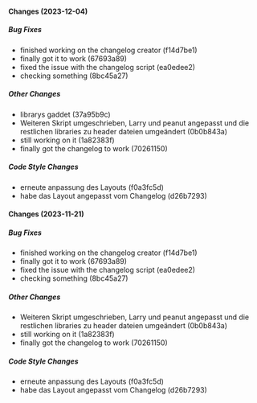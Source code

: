#### Changes (2023-12-04)

##### Bug Fixes

*  finished working on the changelog creator (f14d7be1)
*  finally got it to work (67693a89)
*  fixed the issue with the changelog script (ea0edee2)
*  checking something (8bc45a27)

##### Other Changes

*  librarys gaddet (37a95b9c)
*  Weiteren Skript umgeschrieben, Larry und peanut angepasst und die restlichen libraries zu header dateien umgeändert (0b0b843a)
*  still working on it (1a82383f)
*  finally got the changelog to work (70261150)

##### Code Style Changes

*  erneute anpassung des Layouts (f0a3fc5d)
*  habe das Layout angepasst vom Changelog (d26b7293)

#### Changes (2023-11-21)

##### Bug Fixes

*  finished working on the changelog creator (f14d7be1)
*  finally got it to work (67693a89)
*  fixed the issue with the changelog script (ea0edee2)
*  checking something (8bc45a27)

##### Other Changes

*  Weiteren Skript umgeschrieben, Larry und peanut angepasst und die restlichen libraries zu header dateien umgeändert (0b0b843a)
*  still working on it (1a82383f)
*  finally got the changelog to work (70261150)

##### Code Style Changes

*  erneute anpassung des Layouts (f0a3fc5d)
*  habe das Layout angepasst vom Changelog (d26b7293)

